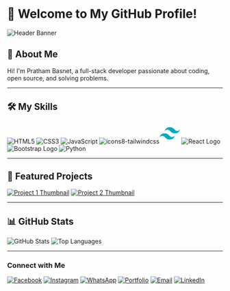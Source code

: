 # 👋 Welcome to My GitHub Profile!

![Header Banner]([(https://github.com/account)](https://avatars.githubusercontent.com/u/175622929?v=4))

## 🚀 About Me
Hi! I'm Pratham Basnet, a full-stack developer passionate about coding, open source, and solving problems.

---

## 🛠️ My Skills

![HTML5](https://img.icons8.com/color/48/000000/html-5.png)
![CSS3](https://img.icons8.com/color/48/000000/css3.png)
![JavaScript](https://img.icons8.com/color/48/000000/javascript.png)
![icons8-tailwindcss](https://github.com/user-attachments/assets/8055c7b8-ed05-4154-8d72-d90ec389e8fd)<svg xmlns="http://www.w3.org/2000/svg"  viewBox="0 0 48 48" width="48px" height="48px"><path fill="#00acc1" d="M24,9.604c-6.4,0-10.4,3.199-12,9.597c2.4-3.199,5.2-4.398,8.4-3.599 c1.826,0.456,3.131,1.781,4.576,3.247C27.328,21.236,30.051,24,36,24c6.4,0,10.4-3.199,12-9.598c-2.4,3.199-5.2,4.399-8.4,3.6 c-1.825-0.456-3.13-1.781-4.575-3.247C32.672,12.367,29.948,9.604,24,9.604L24,9.604z M12,24c-6.4,0-10.4,3.199-12,9.598 c2.4-3.199,5.2-4.399,8.4-3.599c1.825,0.457,3.13,1.781,4.575,3.246c2.353,2.388,5.077,5.152,11.025,5.152 c6.4,0,10.4-3.199,12-9.598c-2.4,3.199-5.2,4.399-8.4,3.599c-1.826-0.456-3.131-1.781-4.576-3.246C20.672,26.764,17.949,24,12,24 L12,24z"/></svg>
![React Logo](https://img.icons8.com/color/48/react-native.png)
![Bootstrap Logo](https://img.icons8.com/color/48/bootstrap.png)
![Python](https://img.icons8.com/color/48/000000/python.png)




---

## 🌟 Featured Projects

[![Project 1 Thumbnail](https://your-image-url/project1.png)](https://github.com/username/project1)
[![Project 2 Thumbnail](https://your-image-url/project2.png)](https://github.com/username/project2)

---

## 📊 GitHub Stats

![GitHub Stats](https://github-readme-stats.vercel.app/api?username=yourusername&show_icons=true&theme=radical)
![Top Languages](https://github-readme-stats.vercel.app/api/top-langs/?username=yourusername&layout=compact&theme=radical)

---

### Connect with Me

[![Facebook](https://img.icons8.com/color/50/000000/facebook.png)](https://www.facebook.com/basnetpratham)
[![Instagram](https://img.icons8.com/color/50/000000/instagram.png)](https://www.instagram.com/basnetpratham)
[![WhatsApp](https://img.icons8.com/color/50/000000/whatsapp.png)](https://api.whatsapp.com/send/?phone=9779704543535&text=Hi%2C+I+need+help%21&type=phone_number&app_absent=0)
[![Portfolio](https://img.icons8.com/color/50/000000/domain.png)](https://misterpratham.github.io/Pratham-Basnet)
[![Email](https://img.icons8.com/color/50/000000/email.png)](mailto:prathambasnet963@gmail.com)
[![LinkedIn](https://img.icons8.com/color/50/000000/linkedin.png)](https://www.linkedin.com/in/prathambasnet99/)
